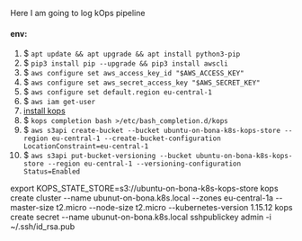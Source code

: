 Here I am going to log kOps pipeline

#### env:
1. $ `apt update && apt upgrade && apt install python3-pip`
1. $ `pip3 install pip --upgrade && pip3 install awscli`
1. $ `aws configure set aws_access_key_id "$AWS_ACCESS_KEY"`
1. $ `aws configure set aws_secret_access_key "$AWS_SECRET_KEY"`
1. $ `aws configure set default.region eu-central-1`
1. $ `aws iam get-user`
1. [install kops](https://kubernetes.io/docs/setup/production-environment/tools/kops/)
1. $ `kops completion bash >/etc/bash_completion.d/kops`
1. $ `aws s3api create-bucket --bucket ubuntu-on-bona-k8s-kops-store --region eu-central-1 --create-bucket-configuration LocationConstraint=eu-central-1`
1. $ `aws s3api put-bucket-versioning --bucket ubuntu-on-bona-k8s-kops-store --region eu-central-1 --versioning-configuration Status=Enabled`

export KOPS_STATE_STORE=s3://ubuntu-on-bona-k8s-kops-store
kops create cluster --name ubunut-on-bona.k8s.local --zones eu-central-1a --master-size t2.micro --node-size t2.micro --kubernetes-version 1.15.12
kops create secret --name ubunut-on-bona.k8s.local sshpublickey admin -i ~/.ssh/id_rsa.pub
